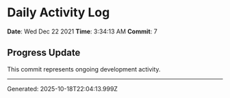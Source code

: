 # Daily Activity Log

**Date**: Wed Dec 22 2021
**Time**: 3:34:13 AM
**Commit**: 7

## Progress Update

This commit represents ongoing development activity.

---
Generated: 2025-10-18T22:04:13.999Z

